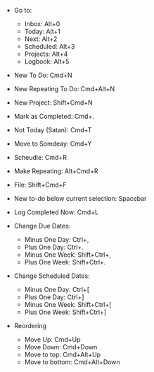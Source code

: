 * Go to:
    * Inbox: Alt+0
    * Today: Alt+1
    * Next: Alt+2
    * Scheduled: Alt+3
    * Projects: Alt+4
    * Logbook: Alt+5
* New To Do: Cmd+N
* New Repeating To Do: Cmd+Alt+N
* New Project: Shift+Cmd+N
* Mark as Completed: Cmd+.
* Not Today (Satan): Cmd+T
* Move to Somdeay: Cmd+Y
* Scheudle: Cmd+R
* Make Repeating: Alt+Cmd+R
* File: Shift+Cmd+F
* New to-do below current selection: Spacebar
* Log Completed Now: Cmd+L

* Change Due Dates:
    * Minus One Day: Ctrl+,
    * Plus One Day: Ctrl+.
    * Minus One Week: Shift+Ctrl+,
    * Plus One Week: Shift+Ctrl+.
* Change Scheduled Dates:
    * Minus One Day: Ctrl+[
    * Plus One Day: Ctrl+]
    * Minus One Week: Shift+Ctrl+[
    * Plus One Week: Shift+Ctrl+]

* Reordering
    * Move Up: Cmd+Up
    * Move Down: Cmd+Down
    * Move to top: Cmd+Alt+Up
    * Move to bottom: Cmd+Alt+Down
